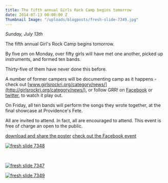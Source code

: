 ```yaml
---
title: The fifth annual Girls Rock Camp begins tomorrow
date: 2014-07-13 00:00:00 Z
Thumbnail Image: "/uploads/blogposts/fresh-slide-7349.jpg"
---
```


_Sunday, July 13th_

The fifth annual Girl's Rock Camp begins tomorrow.

By five pm on Monday, over fifty girls will have met one another, picked up instruments, and formed ten bands.

Thirty-five of them have never done this before.

A number of former campers will be documenting camp as it happens - check out [www.girlsrockri.org/category/news/](http://girlsrockri.org/category/news/), or follow GRR! on [Facebook](https://www.facebook.com/girlsrockri) or [twitter](https://twitter.com/girlsrockri/), to watch it play out.

On Friday, all ten bands will perform the songs they wrote together, at the final showcase at Providence's Fete.

All are invited to attend. In fact, all are encouraged to attend. This event is free of charge an open to the public.

[download and share the poster](http://girlsrockri.org/wp-content/uploads/2014/07/grr-final-showcase-2014-poster_-smaller-662x1024.jpg) [check out the Facebook event](https://www.facebook.com/events/646750415393066/)

[![fresh slide 7348](/uploads/blogposts/fresh-slide-7348.jpg)](http://girlsrockri.org/wp-content/uploads/2014/07/fresh-slide-7348.jpg)

 

[![fresh slide 7347](/uploads/blogposts/fresh-slide-7347.jpg)](http://girlsrockri.org/wp-content/uploads/2014/07/fresh-slide-7347.jpg)

[![fresh slide 7349](/uploads/blogposts/fresh-slide-7349.jpg)](http://girlsrockri.org/wp-content/uploads/2014/07/fresh-slide-7349.jpg)
